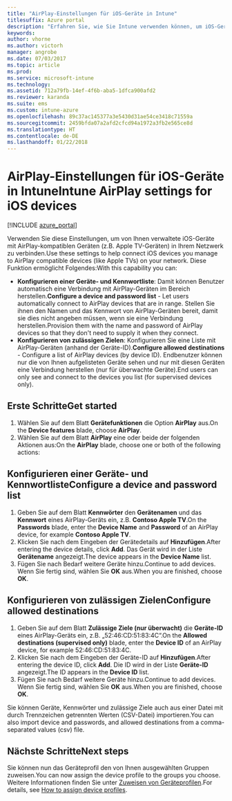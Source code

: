 ```yaml
---
title: "AirPlay-Einstellungen für iOS-Geräte in Intune"
titlesuffix: Azure portal
description: "Erfahren Sie, wie Sie Intune verwenden können, um iOS-Geräte automatisch mit AirPlay-kompatiblen Geräten zu verbinden."
keywords: 
author: vhorne
ms.author: victorh
manager: angrobe
ms.date: 07/03/2017
ms.topic: article
ms.prod: 
ms.service: microsoft-intune
ms.technology: 
ms.assetid: 712a79fb-14ef-4f6b-aba5-1dfca900afd2
ms.reviewer: karanda
ms.suite: ems
ms.custom: intune-azure
ms.openlocfilehash: 89c37ac145377a3e5430d31ae54ce3418c71559a
ms.sourcegitcommit: 2459bfda07a2afd2cfcd94a1972a3fb2e565ce8d
ms.translationtype: HT
ms.contentlocale: de-DE
ms.lasthandoff: 01/22/2018
---
```

# <a name="intune-airplay-settings-for-ios-devices"></a><span data-ttu-id="2416f-103">AirPlay-Einstellungen für iOS-Geräte in Intune</span><span class="sxs-lookup"><span data-stu-id="2416f-103">Intune AirPlay settings for iOS devices</span></span>

[!INCLUDE [azure_portal](./includes/azure_portal.md)]

<span data-ttu-id="2416f-104">Verwenden Sie diese Einstellungen, um von Ihnen verwaltete iOS-Geräte mit AirPlay-kompatiblen Geräten (z.B. Apple TV-Geräten) in Ihrem Netzwerk zu verbinden.</span><span class="sxs-lookup"><span data-stu-id="2416f-104">Use these settings to help connect iOS devices you manage to AirPlay compatible devices (like Apple TVs) on your network.</span></span>
<span data-ttu-id="2416f-105">Diese Funktion ermöglicht Folgendes:</span><span class="sxs-lookup"><span data-stu-id="2416f-105">With this capability you can:</span></span>

- <span data-ttu-id="2416f-106">**Konfigurieren einer Geräte- und Kennwortliste**: Damit können Benutzer automatisch eine Verbindung mit AirPlay-Geräten im Bereich herstellen.</span><span class="sxs-lookup"><span data-stu-id="2416f-106">**Configure a device and password list** - Let users automatically connect to AirPlay devices that are in range.</span></span> <span data-ttu-id="2416f-107">Stellen Sie ihnen den Namen und das Kennwort von AirPlay-Geräten bereit, damit sie dies nicht angeben müssen, wenn sie eine Verbindung herstellen.</span><span class="sxs-lookup"><span data-stu-id="2416f-107">Provision them with the name and password of AirPlay devices so that they don't need to supply it when they connect.</span></span>
- <span data-ttu-id="2416f-108">**Konfigurieren von zulässigen Zielen**: Konfigurieren Sie eine Liste mit AirPlay-Geräten (anhand der Geräte-ID).</span><span class="sxs-lookup"><span data-stu-id="2416f-108">**Configure allowed destinations** - Configure a list of AirPlay devices (by device ID).</span></span> <span data-ttu-id="2416f-109">Endbenutzer können nur die von Ihnen aufgelisteten Geräte sehen und nur mit diesen Geräten eine Verbindung herstellen (nur für überwachte Geräte).</span><span class="sxs-lookup"><span data-stu-id="2416f-109">End users can only see and connect to the devices you list (for supervised devices only).</span></span>

## <a name="get-started"></a><span data-ttu-id="2416f-110">Erste Schritte</span><span class="sxs-lookup"><span data-stu-id="2416f-110">Get started</span></span>

1. <span data-ttu-id="2416f-111">Wählen Sie auf dem Blatt **Gerätefunktionen** die Option **AirPlay** aus.</span><span class="sxs-lookup"><span data-stu-id="2416f-111">On the **Device features** blade, choose **AirPlay**.</span></span>
2. <span data-ttu-id="2416f-112">Wählen Sie auf dem Blatt **AirPlay** eine oder beide der folgenden Aktionen aus:</span><span class="sxs-lookup"><span data-stu-id="2416f-112">On the **AirPlay** blade, choose one or both of the following actions:</span></span>

## <a name="configure-a-device-and-password-list"></a><span data-ttu-id="2416f-113">Konfigurieren einer Geräte- und Kennwortliste</span><span class="sxs-lookup"><span data-stu-id="2416f-113">Configure a device and password list</span></span>

1. <span data-ttu-id="2416f-114">Geben Sie auf dem Blatt **Kennwörter** den **Gerätenamen** und das **Kennwort** eines AirPlay-Geräts ein, z.B. **Contoso Apple TV**.</span><span class="sxs-lookup"><span data-stu-id="2416f-114">On the **Passwords** blade, enter the **Device Name** and **Password** of an AirPlay device, for example **Contoso Apple TV**.</span></span>
2. <span data-ttu-id="2416f-115">Klicken Sie nach dem Eingeben der Gerätedetails auf **Hinzufügen**.</span><span class="sxs-lookup"><span data-stu-id="2416f-115">After entering the device details, click **Add**.</span></span> <span data-ttu-id="2416f-116">Das Gerät wird in der Liste **Gerätename** angezeigt.</span><span class="sxs-lookup"><span data-stu-id="2416f-116">The device appears in the **Device Name** list.</span></span>
3. <span data-ttu-id="2416f-117">Fügen Sie nach Bedarf weitere Geräte hinzu.</span><span class="sxs-lookup"><span data-stu-id="2416f-117">Continue to add devices.</span></span> <span data-ttu-id="2416f-118">Wenn Sie fertig sind, wählen Sie **OK** aus.</span><span class="sxs-lookup"><span data-stu-id="2416f-118">When you are finished, choose **OK**.</span></span>


## <a name="configure-allowed-destinations"></a><span data-ttu-id="2416f-119">Konfigurieren von zulässigen Zielen</span><span class="sxs-lookup"><span data-stu-id="2416f-119">Configure allowed destinations</span></span>

1. <span data-ttu-id="2416f-120">Geben Sie auf dem Blatt **Zulässige Ziele (nur überwacht)** die **Geräte-ID** eines AirPlay-Geräts ein, z.B. „52:46:CD:51:83:4C“.</span><span class="sxs-lookup"><span data-stu-id="2416f-120">On the **Allowed destinations (supervised only)** blade, enter the **Device ID** of an AirPlay device, for example 52:46:CD:51:83:4C.</span></span>
2. <span data-ttu-id="2416f-121">Klicken Sie nach dem Eingeben der Geräte-ID auf **Hinzufügen**.</span><span class="sxs-lookup"><span data-stu-id="2416f-121">After entering the device ID, click **Add**.</span></span> <span data-ttu-id="2416f-122">Die ID wird in der Liste **Geräte-ID** angezeigt.</span><span class="sxs-lookup"><span data-stu-id="2416f-122">The ID appears in the **Device ID** list.</span></span>
3. <span data-ttu-id="2416f-123">Fügen Sie nach Bedarf weitere Geräte hinzu.</span><span class="sxs-lookup"><span data-stu-id="2416f-123">Continue to add devices.</span></span> <span data-ttu-id="2416f-124">Wenn Sie fertig sind, wählen Sie **OK** aus.</span><span class="sxs-lookup"><span data-stu-id="2416f-124">When you are finished, choose **OK**.</span></span>

<span data-ttu-id="2416f-125">Sie können Geräte, Kennwörter und zulässige Ziele auch aus einer Datei mit durch Trennzeichen getrennten Werten (CSV-Datei) importieren.</span><span class="sxs-lookup"><span data-stu-id="2416f-125">You can also import device and passwords, and allowed destinations from a comma-separated values (csv) file.</span></span>


## <a name="next-steps"></a><span data-ttu-id="2416f-126">Nächste Schritte</span><span class="sxs-lookup"><span data-stu-id="2416f-126">Next steps</span></span>

<span data-ttu-id="2416f-127">Sie können nun das Geräteprofil den von Ihnen ausgewählten Gruppen zuweisen.</span><span class="sxs-lookup"><span data-stu-id="2416f-127">You can now assign the device profile to the groups you choose.</span></span> <span data-ttu-id="2416f-128">Weitere Informationen finden Sie unter [Zuweisen von Geräteprofilen](device-profile-assign.md).</span><span class="sxs-lookup"><span data-stu-id="2416f-128">For details, see [How to assign device profiles](device-profile-assign.md).</span></span>

